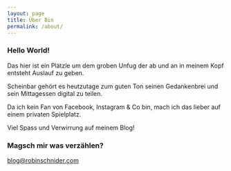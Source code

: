 ```yaml
---
layout: page
title: Über Bin
permalink: /about/
---
```


### Hello World!

Das hier ist ein Plätzle um dem groben Unfug der ab und an in meinem Kopf entsteht Auslauf zu geben.

Scheinbar gehört es heutzutage zum guten Ton seinen Gedankenbrei und sein Mittagessen digital zu teilen.

Da ich kein Fan von Facebook, Instagram & Co bin, mach ich das lieber auf einem privaten Spielplatz.

Viel Spass und Verwirrung auf meinem Blog!

### Magsch mir was verzählen?

[blog@robinschnider.com](mailto:blog@robinschnider.com)